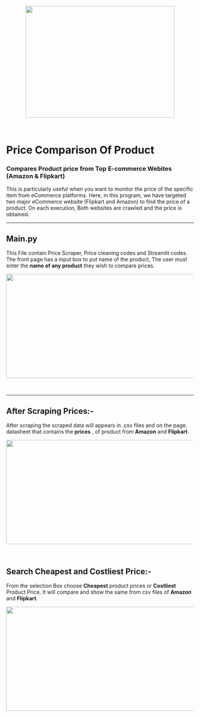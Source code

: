 <p align="center">
  <img width="400" height="300" src="https://media.giphy.com/media/l46Cy1rHbQ92uuLXa/giphy.gif">
</p>
<br />

# Price Comparison Of Product
### Compares Product price from Top E-commerce Webites (Amazon & Flipkart)

This is particularly useful when you want to monitor the price of the specific item from eCommerce platforms. Here, in this program, we have targeted two major eCommerce website (Flipkart and Amazon) to find the price of a product. On each execution, Both websites are crawled and the price is obtained.

----------------------------

## Main.py
 This File contain Price Scraper, Price cleaning codes and Streamlit codes. The front page has a input box to put name of the product,
The user must enter the **name of any product** they wish to compare prices.
</br>
<p align="center">
  <img width="630" height="280" src="Screenshots\1.png">
</p>
<br />


-----------------------------
## After Scraping Prices:-

After scraping the scraped data will appears in .csv files and on the page.
datasheet that contains the **prices** , of product from **Amazon** and **Flipkart**.
</br>
<p align="center">
  <img width="600" height="280" src="Screenshots\3.png">
</p>
<br />

## Search Cheapest and Costliest Price:-

From the selection Box choose **Cheapest** product prices or **Costliest** Product Price. It will compare and show the same from csv files of **Amazon** and **Flipkart**.
</br>
<p align="center">
  <img width="600" height="280" src="Screenshots\4.png">
</p>
<br />



